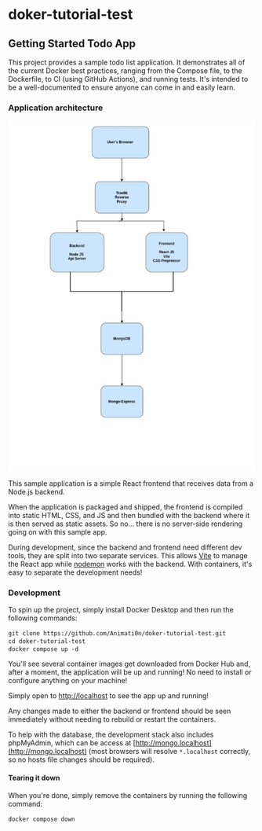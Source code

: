 
# doker-tutorial-test

## Getting Started Todo App

This project provides a sample todo list application. It demonstrates all of
the current Docker best practices, ranging from the Compose file, to the
Dockerfile, to CI (using GitHub Actions), and running tests. It's intended to 
be a well-documented to ensure anyone can come in and easily learn.

### Application architecture

![image](https://github.com/Animati0n/doker-tutorial-test/blob/main/assets/mychange.jpg)

This sample application is a simple React frontend that receives data from a
Node.js backend. 

When the application is packaged and shipped, the frontend is compiled into
static HTML, CSS, and JS and then bundled with the backend where it is then
served as static assets. So no... there is no server-side rendering going on
with this sample app.

During development, since the backend and frontend need different dev tools, 
they are split into two separate services. This allows [Vite](https://vitejs.dev/) 
to manage the React app while [nodemon](https://nodemon.io/) works with the 
backend. With containers, it's easy to separate the development needs!

### Development

To spin up the project, simply install Docker Desktop and then run the following 
commands:

```
git clone https://github.com/Animati0n/doker-tutorial-test.git
cd doker-tutorial-test
docker compose up -d
```

You'll see several container images get downloaded from Docker Hub and, after a
moment, the application will be up and running! No need to install or configure
anything on your machine!

Simply open to [http://localhost](http://localhost) to see the app up and running!

Any changes made to either the backend or frontend should be seen immediately
without needing to rebuild or restart the containers.

To help with the database, the development stack also includes phpMyAdmin, which
can be access at [http://mongo.localhost](http://mongo.localhost) (most browsers will 
resolve `*.localhost` correctly, so no hosts file changes should be required).

#### Tearing it down

When you're done, simply remove the containers by running the following command:

```
docker compose down
```
